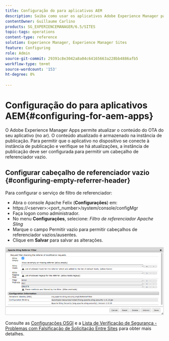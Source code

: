 ```yaml
---
title: Configuração do para aplicativos AEM
description: Saiba como usar os aplicativos Adobe Experience Manager para atualizar o conteúdo do OTA do seu aplicativo (no ar).
contentOwner: Guillaume Carlino
products: SG_EXPERIENCEMANAGER/6.5/SITES
topic-tags: operations
content-type: reference
solution: Experience Manager, Experience Manager Sites
feature: Configuring
role: Admin
source-git-commit: 29391c8e3042a8a04c64165663a228bb4886afb5
workflow-type: tm+mt
source-wordcount: '153'
ht-degree: 0%

---
```


# Configuração do para aplicativos AEM{#configuring-for-aem-apps}

O Adobe Experience Manager Apps permite atualizar o conteúdo do OTA do seu aplicativo (no ar). O conteúdo atualizado é armazenado na instância de publicação. Para permitir que o aplicativo no dispositivo se conecte à instância de publicação e verifique se há atualizações, a instância de publicação deve ser configurada para permitir um cabeçalho de referenciador vazio.

## Configurar cabeçalho de referenciador vazio {#configuring-empty-referrer-header}

Para configurar o serviço de filtro de referenciador:

* Abra o console Apache Felix (**Configurações**) em:
* https://&lt;server>:&lt;port_number>/system/console/configMgr
* Faça logon como administrador.
* No menu **Configurações**, selecione: *Filtro de referenciador Apache Sling*
* Marque o campo Permitir vazio para permitir cabeçalhos de referenciador vazios/ausentes.
* Clique em **Salvar** para salvar as alterações.

![chlimage_1-58](assets/chlimage_1-58a.png)

Consulte as [Configurações OSGI](/help/sites-deploying/osgi-configuration-settings.md) e a [Lista de Verificação de Segurança - Problemas com Falsificação de Solicitação Entre Sites](/help/sites-administering/security-checklist.md#protect-against-cross-site-request-forgery) para obter mais detalhes.
